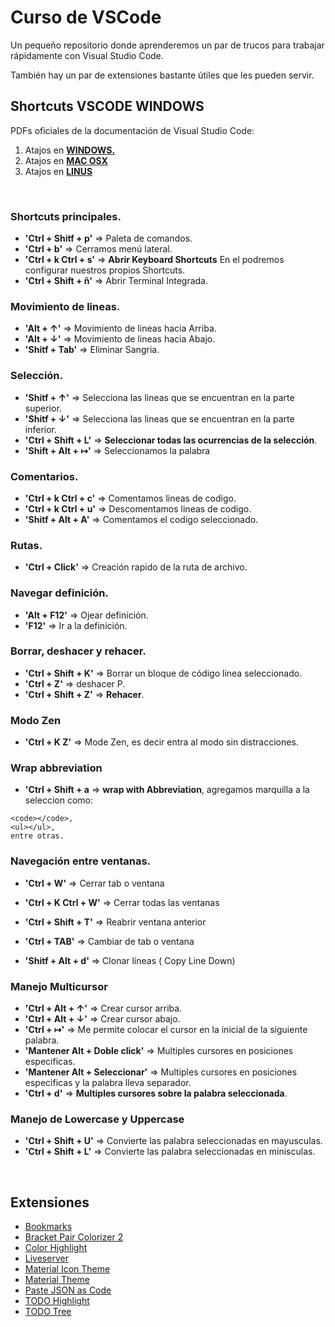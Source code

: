 # Curso de VSCode

Un pequeño repositorio donde aprenderemos un par de trucos para trabajar rápidamente con Visual Studio Code.

También hay un par de extensiones bastante útiles que les pueden servir.

## Shortcuts VSCODE WINDOWS

PDFs oficiales de la documentación de Visual Studio Code:

1. Atajos en **[WINDOWS.](https://code.visualstudio.com/shortcuts/keyboard-shortcuts-windows.pdf)**
2. Atajos en **[MAC OSX](https://code.visualstudio.com/shortcuts/keyboard-shortcuts-macos.pdf)**
3. Atajos en **[LINUS](https://code.visualstudio.com/shortcuts/keyboard-shortcuts-linux.pdf)**

&nbsp;<!-- SALTO DE LINEA -->

### Shortcuts principales.

* **'Ctrl + Shitf + p'** => Paleta de comandos.   
* **'Ctrl + b'** => Cerramos menú lateral. 
* **'Ctrl + k  Ctrl + s'** => **Abrir Keyboard Shortcuts** En el podremos configurar nuestros propios Shortcuts.
* **'Ctrl + Shift + ñ'** => Abrir Terminal Integrada.


### Movimiento de lineas.

* **'Alt + ↑'** => Movimiento de lineas hacia Arriba.  
* **'Alt + ↓'**  => Movimiento de lineas hacia Abajo. 
* **'Shitf + Tab'** => Eliminar Sangria.


### Selección.

* **'Shitf + ↑'** => Selecciona las lineas que se encuentran en la parte superior. 
* **'Shitf + ↓'** => Selecciona las lineas que se encuentran en la parte inferior. 
* **'Ctrl + Shift + L'** => **Seleccionar todas las ocurrencias de la selección**.
* **'Shift + Alt + ↦'** => Seleccionamos la palabra



### Comentarios.

* **'Ctrl + k   Ctrl + c'** => Comentamos lineas de codigo. 
* **'Ctrl + k   Ctrl + u'** => Descomentamos lineas de codigo. 
* **'Shitf + Alt + A'** => Comentamos el codigo seleccionado.


### Rutas.

* **'Ctrl + Click'** => Creación rapido de la ruta de archivo.


### Navegar definición.

* **'Alt + F12'** =>  Ojear definición.  
* **'F12'**  =>   Ir a la definición.

### Borrar, deshacer y rehacer.

* **'Ctrl + Shift + K'** => Borrar un bloque de código linea seleccionado.
* **'Ctrl + Z'** => deshacer P. 
* **'Ctrl + Shift + Z'** => **Rehacer**.


### Modo Zen

* **'Ctrl + K Z'** => Mode Zen, es decir entra al modo sin distracciones.


### Wrap abbreviation

* **'Ctrl + Shift + a** => **wrap with Abbreviation**, agregamos marquilla a la seleccion como:
 ``` 
<code></code>,
 <ul></ul>,  
 entre otras.
 ```


### Navegación entre ventanas.

* **'Ctrl + W'** => Cerrar tab o ventana
* **'Ctrl + K  Ctrl + W'** => Cerrar todas las ventanas
* **'Ctrl + Shift + T'** => Reabrir ventana anterior
* **'Ctrl + TAB'** => Cambiar de tab o ventana


* **'Shitf + Alt + d'** => Clonar líneas ( Copy Line Down)

### Manejo **Multicursor**

* **'Ctrl + Alt + ↑'** =>  Crear cursor arriba.
* **'Ctrl + Alt + ↓'** =>  Crear cursor abajo.
* **'Ctrl + ↦'** => Me permite colocar el cursor en la inicial de la siguiente palabra.
* **'Mantener Alt + Doble click'** => Multiples cursores en posiciones especificas.
* **'Mantener Alt + Seleccionar'** => Multiples cursores en posiciones especificas y la palabra lleva separador.
 * **'Ctrl + d'** => **Multiples cursores sobre la palabra seleccionada**.

### Manejo de **Lowercase y Uppercase**

* **'Ctrl + Shift + U'** =>  Convierte las palabra seleccionadas en mayusculas.
* **'Ctrl + Shift + L'** =>  Convierte las palabra seleccionadas en minisculas.

 

&nbsp;<!-- SALTO DE LINEA -->

## Extensiones

* [Bookmarks](https://marketplace.visualstudio.com/items?itemName=alefragnani.Bookmarks)
* [Bracket Pair Colorizer 2](https://marketplace.visualstudio.com/items?itemName=CoenraadS.bracket-pair-colorizer-2)
* [Color Highlight](https://marketplace.visualstudio.com/items?itemName=naumovs.color-highlight)
* [Liveserver](https://marketplace.visualstudio.com/items?itemName=ritwickdey.LiveServer)
* [Material Icon Theme](https://marketplace.visualstudio.com/items?itemName=PKief.material-icon-theme)
* [Material Theme](https://marketplace.visualstudio.com/items?itemName=Equinusocio.vsc-material-theme)
* [Paste JSON as Code](https://marketplace.visualstudio.com/items?itemName=quicktype.quicktype)
* [TODO Highlight](https://marketplace.visualstudio.com/items?itemName=wayou.vscode-todo-highlight)
* [TODO Tree](https://marketplace.visualstudio.com/items?itemName=Gruntfuggly.todo-tree)


